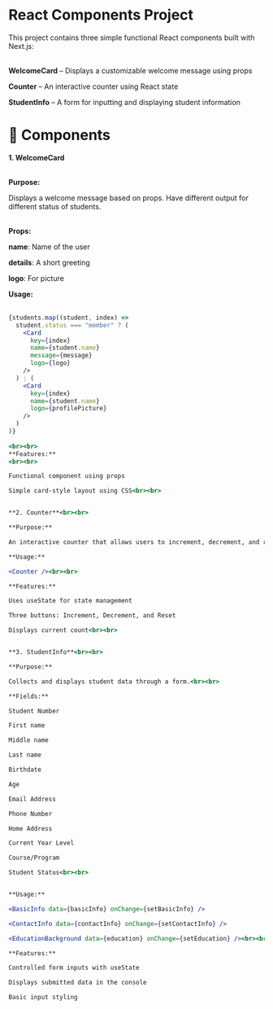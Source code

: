 # React Components Project
This project contains three simple functional React components built with Next.js:<br><br>

**WelcomeCard** – Displays a customizable welcome message using props

**Counter** – An interactive counter using React state

**StudentInfo** – A form for inputting and displaying student information

# 🔧 Components

**1. WelcomeCard**<br><br>

**Purpose:** 

Displays a welcome message based on props. Have different output for different status of students.<br><br>

**Props:**

**name**: Name of the user

**details**: A short greeting

**logo**: For picture

**Usage:** <br><br>


```jsx
{students.map((student, index) => 
  student.status === "member" ? (
    <Card
      key={index}
      name={student.name}
      message={message}
      logo={logo}
    />
  ) : (
    <Card
      key={index}
      name={student.name}
      logo={profilePicture}
    />
  )
)}
      
<br><br>
**Features:**
<br><br>

Functional component using props

Simple card-style layout using CSS<br><br>


**2. Counter**<br><br>

**Purpose:**

An interactive counter that allows users to increment, decrement, and reset the value.<br><br>

**Usage:**

<Counter /><br><br>

**Features:**

Uses useState for state management

Three buttons: Increment, Decrement, and Reset

Displays current count<br><br>


**3. StudentInfo**<br><br>

**Purpose:**

Collects and displays student data through a form.<br><br>

**Fields:**

Student Number

First name

Middle name

Last name

Birthdate

Age

Email Address

Phone Number

Home Address

Current Year Level

Course/Program

Student Status<br><br>


**Usage:**

<BasicInfo data={basicInfo} onChange={setBasicInfo} />

<ContactInfo data={contactInfo} onChange={setContactInfo} />

<EducationBackground data={education} onChange={setEducation} /><br><br>

**Features:**

Controlled form inputs with useState

Displays submitted data in the console

Basic input styling


